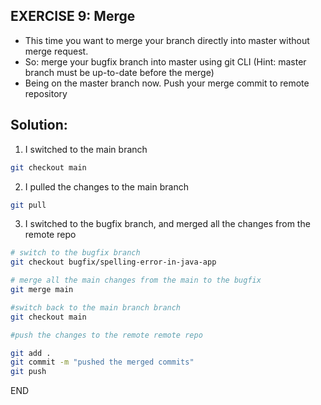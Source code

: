 ## EXERCISE 9: Merge

- This time you want to merge your branch directly into master without merge request. 
- So:
merge your bugfix branch into master using git CLI (Hint: master branch must be up-to-date
before the merge)
- Being on the master branch now. Push your merge commit to remote repository

## Solution:

1. I switched to the main branch

```bash
git checkout main
```

2. I pulled the changes to the main branch

```bash
git pull
``` 

3. I switched to the bugfix branch, and merged all the changes from the remote repo

```bash
# switch to the bugfix branch
git checkout bugfix/spelling-error-in-java-app

# merge all the main changes from the main to the bugfix
git merge main

#switch back to the main branch branch
git checkout main

#push the changes to the remote remote repo

git add .
git commit -m "pushed the merged commits"
git push
```
END
